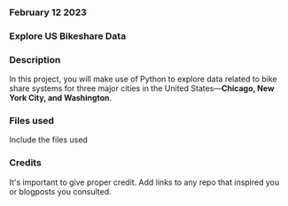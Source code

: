 ### February 12 2023


### Explore US Bikeshare Data


### Description
In this project, you will make use of Python to explore data related to bike share systems for three major cities in the United States—**Chicago, New York City, and Washington**.

### Files used
Include the files used

### Credits
It's important to give proper credit. Add links to any repo that inspired you or blogposts you consulted.

